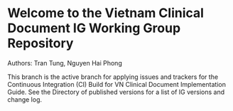 #  Welcome to the Vietnam Clinical Document IG Working Group Repository


Authors:  Tran Tung, Nguyen Hai Phong

This branch is the active branch for applying issues and trackers for the Continuous Integration (CI) Build for VN Clinical Document Implementation Guide. See the Directory of published versions for a list of IG versions and change log.